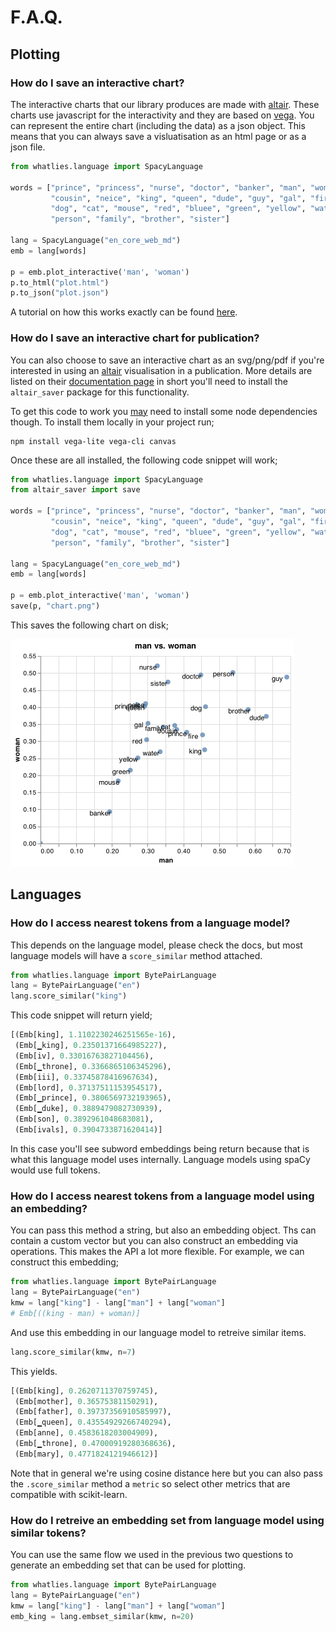 # F.A.Q. 

## Plotting

### How do I save an interactive chart? 

The interactive charts that our library produces are made with [altair](https://altair-viz.github.io/). 
These charts use javascript for the interactivity and they are based on [vega](https://vega.github.io/vega-lite/).
You can represent the entire chart (including the data) as a json object. This means that you can always 
save a visluatisation as an html page or as a json file. 

```python
from whatlies.language import SpacyLanguage

words = ["prince", "princess", "nurse", "doctor", "banker", "man", "woman",
         "cousin", "neice", "king", "queen", "dude", "guy", "gal", "fire",
         "dog", "cat", "mouse", "red", "bluee", "green", "yellow", "water",
         "person", "family", "brother", "sister"]

lang = SpacyLanguage("en_core_web_md")
emb = lang[words]

p = emb.plot_interactive('man', 'woman')
p.to_html("plot.html")
p.to_json("plot.json")
```

A tutorial on how this works exactly can be found [here](https://calmcode.io/altair/json.html).

### How do I save an interactive chart for publication? 

You can also choose to save an interactive chart as an svg/png/pdf if you're interested 
in using an [altair](https://altair-viz.github.io/) visualisation in a publication. More
details are listed on their [documentation page](https://altair-viz.github.io/user_guide/saving_charts.html?highlight=save%20svg#png-svg-and-pdf-format)
in short you'll need to install the `altair_saver` package for this functionality.

To get this code to work you [may](https://github.com/RasaHQ/whatlies/issues/58) need to install some node
dependencies though. To install them locally in your project run;

```
npm install vega-lite vega-cli canvas
```

Once these are all installed, the following code snippet will work; 

```python
from whatlies.language import SpacyLanguage
from altair_saver import save

words = ["prince", "princess", "nurse", "doctor", "banker", "man", "woman",
         "cousin", "neice", "king", "queen", "dude", "guy", "gal", "fire",
         "dog", "cat", "mouse", "red", "bluee", "green", "yellow", "water",
         "person", "family", "brother", "sister"]

lang = SpacyLanguage("en_core_web_md")
emb = lang[words]

p = emb.plot_interactive('man', 'woman')
save(p, "chart.png")
```

This saves the following chart on disk;

![](images/chart.png)

## Languages

### How do I access nearest tokens from a language model?

This depends on the language model, please check the docs, but most 
language models will have a `score_similar` method attached. 

```python
from whatlies.language import BytePairLanguage
lang = BytePairLanguage("en")
lang.score_similar("king")
``` 

This code snippet will return yield;

```python
[(Emb[king], 1.1102230246251565e-16),
 (Emb[▁king], 0.23501371664985227),
 (Emb[iv], 0.33016763827104456),
 (Emb[▁throne], 0.3366865106345296),
 (Emb[iii], 0.33745878416967634),
 (Emb[lord], 0.37137511153954517),
 (Emb[▁prince], 0.3806569732193965),
 (Emb[▁duke], 0.3889479082730939),
 (Emb[son], 0.3892961048683081),
 (Emb[ivals], 0.3904733871620414)]
```

In this case you'll see subword embeddings being return because that is what this
language model uses internally. Language models using spaCy would use full tokens.

### How do I access nearest tokens from a language model using an embedding? 

You can pass this method a string, but also an embedding object. Ths can contain
a custom vector but you can also construct an embedding via operations. This makes the 
API a lot more flexible. For example, we can construct this embedding;

```python
from whatlies.language import BytePairLanguage
lang = BytePairLanguage("en")
kmw = lang["king"] - lang["man"] + lang["woman"]
# Emb[((king - man) + woman)]
```

And use this embedding in our language model to retreive similar items.

```python
lang.score_similar(kmw, n=7)
```

This yields. 

```python
[(Emb[king], 0.2620711370759745),
 (Emb[mother], 0.36575381150291),
 (Emb[father], 0.39737356910585997),
 (Emb[▁queen], 0.43554929266740294),
 (Emb[anne], 0.4583618203004909),
 (Emb[▁throne], 0.47000919280368636),
 (Emb[mary], 0.4771824121946612)]
```

Note that in general we're using cosine distance here but you can also pass the 
`.score_similar` method a `metric` so select other metrics that are compatible with
scikit-learn. 

### How do I retreive an embedding set from language model using similar tokens? 

You can use the same flow we used in the previous two questions to generate an
embedding set that can be used for plotting.

```python
from whatlies.language import BytePairLanguage
lang = BytePairLanguage("en")
kmw = lang["king"] - lang["man"] + lang["woman"]
emb_king = lang.embset_similar(kmw, n=20)
```